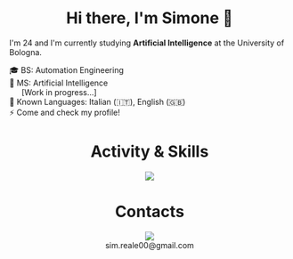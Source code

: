 <h1 align="center">Hi there, I'm Simone 👋 </h1>

I'm 24 and I'm currently studying **Artificial Intelligence** at the University of Bologna.

🎓 BS: Automation Engineering <br>
🏫 MS: Artificial Intelligence <br>
&emsp;&nbsp; [Work in progress...] <br>
💬 Known Languages: Italian (🇮🇹), English (🇬🇧) <br>
⚡ Come and check my profile! <br>

<h1 align="center"> Activity & Skills </h1>
<p align="center">
  <a href="https://skillicons.dev">
    <img src="https://skillicons.dev/icons?i=python,cpp,latex,tensorflow,pytorch,opencv,sklearn,vscode,js,docker,notion,git,github,discord,windows,ubuntu&perline=8" />
  </a>
</p>

<h1 align="center"> Contacts </h1>
<p align="center">
  <img src="https://skillicons.dev/icons?i=gmail" /> <br>
  sim.reale00@gmail.com
</p>


<!--
**SimReale/SimReale** is a ✨ _special_ ✨ repository because its `README.md` (this file) appears on your GitHub profile.

Here are some ideas to get you started:

- 🔭 I’m currently working on ...
- 🌱 I’m currently learning ...
- 👯 I’m looking to collaborate on ...
- 🤔 I’m looking for help with ...
- 💬 Ask me about ...
- 📫 How to reach me: ...
- 😄 Pronouns: ...
- ⚡ Fun fact: ...
-->
